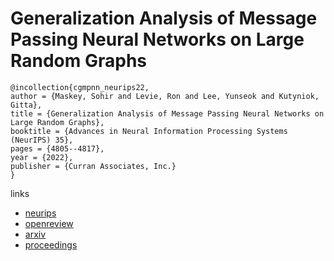 # Generalization Analysis of Message Passing Neural Networks on Large Random Graphs

```
@incollection{cgmpnn_neurips22,
author = {Maskey, Sohir and Levie, Ron and Lee, Yunseok and Kutyniok, Gitta},
title = {Generalization Analysis of Message Passing Neural Networks on Large Random Graphs},
booktitle = {Advances in Neural Information Processing Systems (NeurIPS) 35},
pages = {4805--4817},
year = {2022},
publisher = {Curran Associates, Inc.}
}
```

links
- [neurips](https://nips.cc/Conferences/2022/Schedule?showEvent=53428)
- [openreview](https://openreview.net/forum?id=p9lC_i9WeFE)
- [arxiv](https://arxiv.org/abs/2202.00645)
- [proceedings](https://papers.nips.cc//paper_files/paper/2022/hash/1eeaae7c89d9484926db6974b6ece564-Abstract-Conference.html)
